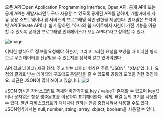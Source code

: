 오픈 API(Open Application Programming Interface, Open API, 공개 API) 또는 공개 API는 개발자라면 누구나 사용할 수 있도록 공개된 API를 말하며, 개발자에게 사유 응용 소프트웨어나 웹 서비스의 프로그래밍 적인 권한을 제공한다. 반대말은 프라이빗 API(Private API)다. 쉽게 말하면, "하나의 웹 사이트에서 자신이 가진 기능을 이용할 수 있도록 공개한 프로그래밍 인터페이스가 오픈 API다"라고 정의할 수 있다.

![image](https://github.com/HunMyeong/AndroidOpenAPI/assets/102712296/07ce2d8c-b4c0-4826-9771-9c7a225151cb)

어떠한 방식으로 정보를 요청해야 하는지, 그리고 그러한 요청을 보냈을 때 어떠한 형식으로 무슨 데이터를 전달받을 수 있는지를 정확히 알고 있어야한다.

API 결과(데이터) 제공 형식: 주고 받는 데이터 형식은 주로 "JSON", "XML"입니다. 요청의 결과로 받는 데이터의 구조에도 통일감을 줄 수 있도록 공통의 포맷을 정한 것인데요. 최근은 JSON이 많이 쓰이고 있습니다.
![2](https://github.com/HunMyeong/AndroidOpenAPI/assets/102712296/68caba60-b3db-469c-8c30-7f27bfc4d3d9)

JSON 형식은 자바스크립트 객체와 마찬가지로 key / value가 존재할 수 있으며 key값이나 문자열은 항상 쌍따옴표를 이용하여 표기해야한다.
객체, 배열 등의 표기를 사용할 수 있다.
일반 자바스크립트의 객체처럼 원하는 만큼 중첩시켜서 사용할 수도 있다.
JSON형식에서는 null, number, string, array, object, boolean을 사용할 수 있다.
